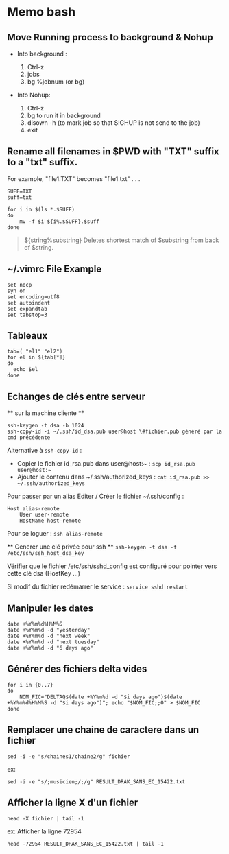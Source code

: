 # Memo bash

## Move Running process to background & Nohup 
* Into background :
	1. Ctrl-z
	2. jobs
	3. bg %jobnum (or bg)

* Into Nohup:
	1. Ctrl-z
	2. bg to run it in background
	3. disown -h (to mark job so that SIGHUP is not send to the job)
	4. exit

## Rename all filenames in $PWD with "TXT" suffix to a "txt" suffix. 
For example, "file1.TXT" becomes "file1.txt" . . .                  
```
SUFF=TXT
suff=txt
 
for i in $(ls *.$SUFF)
do
	mv -f $i ${i%.$SUFF}.$suff 
done 
```
> ${string%substring} Deletes shortest match of $substring from back of $string.

## ~/.vimrc File Example 
```
set nocp
syn on
set encoding=utf8
set autoindent
set expandtab
set tabstop=3
```

## Tableaux 
```
tab=( "el1" "el2")
for el in ${tab[*]}
do 
  echo $el
done
```

## Echanges de clés entre serveur  
** sur la machine cliente **
```
ssh-keygen -t dsa -b 1024
ssh-copy-id -i ~/.ssh/id_dsa.pub user@host \#fichier.pub généré par la cmd précédente 
```

Alternative à `ssh-copy-id` : 
- Copier le fichier id_rsa.pub dans user@host:~ : `scp id_rsa.pub user@host:~`
- Ajouter le contenu dans ~/.ssh/authorized_keys : `cat id_rsa.pub >> ~/.ssh/authorized_keys`

Pour passer par un alias Editer / Créer le fichier ~/.ssh/config :
``` 
Host alias-remote
    User user-remote
    HostName host-remote
``` 
Pour se loguer : `ssh alias-remote`


** Generer une clé privée pour ssh ** 
`ssh-keygen -t dsa -f /etc/ssh/ssh_host_dsa_key`

Vérifier que le fichier /etc/ssh/sshd_config est configuré pour pointer vers cette clé dsa (HostKey ...)

Si modif du fichier redémarrer le service : `service sshd restart`

## Manipuler les dates 
```
date +%Y%m%d%H%M%S
date +%Y%m%d -d "yesterday"
date +%Y%m%d -d "next week"
date +%Y%m%d -d "next tuesday"
date +%Y%m%d -d "6 days ago"
```

## Générer des fichiers delta vides  
```
for i in {0..7} 
do 
	NOM_FIC="DELTAQ$(date +%Y%m%d -d "$i days ago")$(date +%Y%m%d%H%M%S -d "$i days ago")"; echo "$NOM_FIC;;0" > $NOM_FIC 
done
```

## Remplacer une chaine de caractere dans un fichier

`sed -i -e "s/chaines1/chaine2/g" fichier`

ex:
```
sed -i -e "s/;musicien;/;/g" RESULT_DRAK_SANS_EC_15422.txt
```

## Afficher la ligne X d'un fichier

`head -X fichier | tail -1`

ex: Afficher la ligne 72954
```
head -72954 RESULT_DRAK_SANS_EC_15422.txt | tail -1
```
